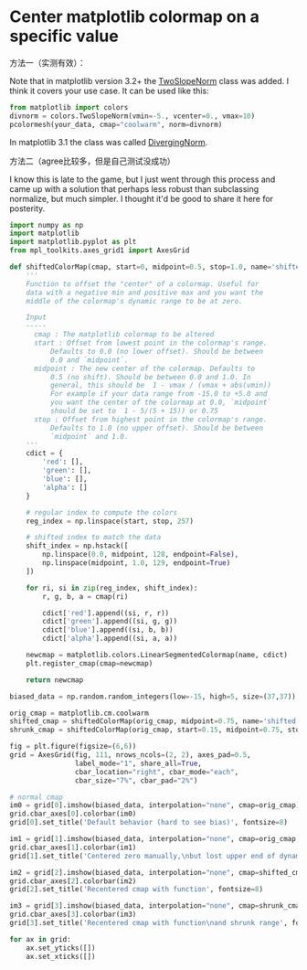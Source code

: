 # Center matplotlib colormap on a specific value

方法一（实测有效）：

Note that in matplotlib version 3.2+ the [TwoSlopeNorm](https://matplotlib.org/3.2.0/api/_as_gen/matplotlib.colors.TwoSlopeNorm.html?highlight=twoslopenorm#matplotlib.colors.TwoSlopeNorm) class was added. I think it covers your use case. It can be used like this:

```python
from matplotlib import colors
divnorm = colors.TwoSlopeNorm(vmin=-5., vcenter=0., vmax=10)
pcolormesh(your_data, cmap="coolwarm", norm=divnorm)
```

In matplotlib 3.1 the class was called [DivergingNorm](https://matplotlib.org/3.1.0/api/_as_gen/matplotlib.colors.DivergingNorm.html).



方法二（agree比较多，但是自己测试没成功）

I know this is late to the game, but I just went through this process and came up with a solution that perhaps less robust than subclassing normalize, but much simpler. I thought it'd be good to share it here for posterity.

```python
import numpy as np
import matplotlib
import matplotlib.pyplot as plt
from mpl_toolkits.axes_grid1 import AxesGrid

def shiftedColorMap(cmap, start=0, midpoint=0.5, stop=1.0, name='shiftedcmap'):
    '''
    Function to offset the "center" of a colormap. Useful for
    data with a negative min and positive max and you want the
    middle of the colormap's dynamic range to be at zero.

    Input
    -----
      cmap : The matplotlib colormap to be altered
      start : Offset from lowest point in the colormap's range.
          Defaults to 0.0 (no lower offset). Should be between
          0.0 and `midpoint`.
      midpoint : The new center of the colormap. Defaults to 
          0.5 (no shift). Should be between 0.0 and 1.0. In
          general, this should be  1 - vmax / (vmax + abs(vmin))
          For example if your data range from -15.0 to +5.0 and
          you want the center of the colormap at 0.0, `midpoint`
          should be set to  1 - 5/(5 + 15)) or 0.75
      stop : Offset from highest point in the colormap's range.
          Defaults to 1.0 (no upper offset). Should be between
          `midpoint` and 1.0.
    '''
    cdict = {
        'red': [],
        'green': [],
        'blue': [],
        'alpha': []
    }

    # regular index to compute the colors
    reg_index = np.linspace(start, stop, 257)

    # shifted index to match the data
    shift_index = np.hstack([
        np.linspace(0.0, midpoint, 128, endpoint=False), 
        np.linspace(midpoint, 1.0, 129, endpoint=True)
    ])

    for ri, si in zip(reg_index, shift_index):
        r, g, b, a = cmap(ri)

        cdict['red'].append((si, r, r))
        cdict['green'].append((si, g, g))
        cdict['blue'].append((si, b, b))
        cdict['alpha'].append((si, a, a))

    newcmap = matplotlib.colors.LinearSegmentedColormap(name, cdict)
    plt.register_cmap(cmap=newcmap)

    return newcmap
```

```python
biased_data = np.random.random_integers(low=-15, high=5, size=(37,37))

orig_cmap = matplotlib.cm.coolwarm
shifted_cmap = shiftedColorMap(orig_cmap, midpoint=0.75, name='shifted')
shrunk_cmap = shiftedColorMap(orig_cmap, start=0.15, midpoint=0.75, stop=0.85, name='shrunk')

fig = plt.figure(figsize=(6,6))
grid = AxesGrid(fig, 111, nrows_ncols=(2, 2), axes_pad=0.5,
                label_mode="1", share_all=True,
                cbar_location="right", cbar_mode="each",
                cbar_size="7%", cbar_pad="2%")

# normal cmap
im0 = grid[0].imshow(biased_data, interpolation="none", cmap=orig_cmap)
grid.cbar_axes[0].colorbar(im0)
grid[0].set_title('Default behavior (hard to see bias)', fontsize=8)

im1 = grid[1].imshow(biased_data, interpolation="none", cmap=orig_cmap, vmax=15, vmin=-15)
grid.cbar_axes[1].colorbar(im1)
grid[1].set_title('Centered zero manually,\nbut lost upper end of dynamic range', fontsize=8)

im2 = grid[2].imshow(biased_data, interpolation="none", cmap=shifted_cmap)
grid.cbar_axes[2].colorbar(im2)
grid[2].set_title('Recentered cmap with function', fontsize=8)

im3 = grid[3].imshow(biased_data, interpolation="none", cmap=shrunk_cmap)
grid.cbar_axes[3].colorbar(im3)
grid[3].set_title('Recentered cmap with function\nand shrunk range', fontsize=8)

for ax in grid:
    ax.set_yticks([])
    ax.set_xticks([])
```

